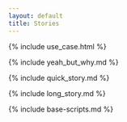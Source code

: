 ```yaml
---
layout: default
title: Stories
---
```


<div class="use-case">

{% include use_case.html %}

</div>

<div class="yeah-but-why">

{% include yeah_but_why.md %}

</div>

<div class="quick-story">

{% include quick_story.md %}

</div>

<div class="long-story">

{% include long_story.md %}

</div>

{% include base-scripts.md %}
